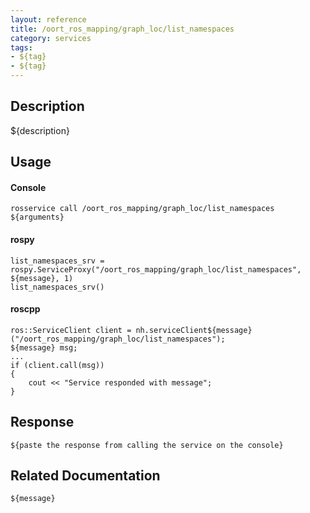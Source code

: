 ```yaml
---
layout: reference
title: /oort_ros_mapping/graph_loc/list_namespaces
category: services
tags: 
- ${tag} 
- ${tag}
---
```


## Description
${description}

## Usage
#### Console
```
rosservice call /oort_ros_mapping/graph_loc/list_namespaces ${arguments}
```

#### rospy
```
list_namespaces_srv = rospy.ServiceProxy("/oort_ros_mapping/graph_loc/list_namespaces", ${message}, 1)
list_namespaces_srv()
```

#### roscpp
```
ros::ServiceClient client = nh.serviceClient${message}("/oort_ros_mapping/graph_loc/list_namespaces");
${message} msg;
...
if (client.call(msg))
{
    cout << "Service responded with message";
}
```

## Response
```
${paste the response from calling the service on the console}
```

## Related Documentation
``${message}``  